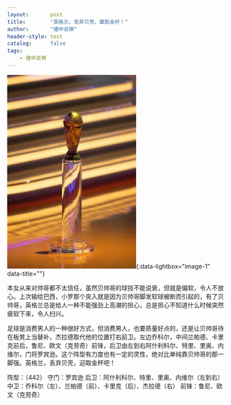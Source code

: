 ```yaml
---
layout:       post
title:        "英格兰，丢弃贝壳，赢取金杯！"
author:       "缠中说禅"
header-style: text
catalog:      false
tags:
    - 缠中说禅
---
```


[![](/img/czsc/20060305-0070.png)](/img/czsc/20060305-0070.png){:data-lightbox="image-1" data-title=""}



本女从来对帅哥都不太信任，虽然贝帅哥的球技不能说衰，但就是偏软，令人不放心。上次输给巴西，小罗那个突入就是因为贝帅哥脚发软球被断而引起的，有了贝帅哥，英格兰总是给人一种不能强劲上高潮的担心，总是担心不知道什么时候突然疲软下来，令人扫兴。



足球是消费男人的一种很好方式，但消费男人，也要质量好点的，还是让贝帅哥待在板凳上当替补，杰拉德取代他的位置打右前卫。左边乔科尔，中间兰帕德、卡里克前后，鲁尼、欧文（克劳奇）前锋，后卫由左到右阿什利科尔、特里、里奥、内维尔，门将罗宾逊。这个阵型有力度也有一定的灵性，绝对比单纯靠贝帅哥的那一脚强。英格兰，丢弃贝壳，迎取金杯吧！



阵型：（442）
守门：罗宾逊
后卫：阿什利科尔、特里、里奥、内维尔（左到右）
中卫：乔科尔（左）、兰帕德（前）、卡里克（后）、杰拉德（右）
前锋：鲁尼、欧文（克劳奇）
